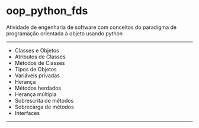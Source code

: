 # oop_python_fds

Atividade de engenharia de software com conceitos do paradigma de programação orientada à objeto usando python

---

* Classes e Objetos
* Atributos de Classes
* Métodos de Classes
* Tipos de Objetos
* Variáveis privadas
* Herança
* Métodos herdados
* Herança múltipla
* Sobrescrita de métodos
* Sobrecarga de métodos
* Interfaces

---
